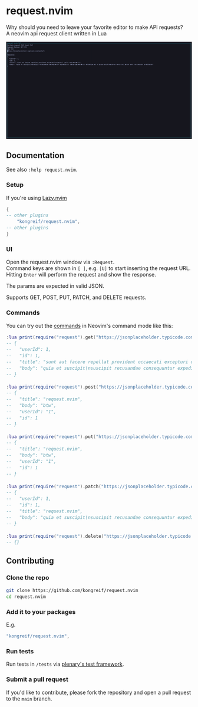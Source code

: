 # request.nvim
Why should you need to leave your favorite editor to make API requests?  
A neovim api request client written in Lua

![Screenshot](assets/20240907-screenshot.png)

## Documentation
See also `:help request.nvim`.

### Setup
If you're using [Lazy.nvim](https://github.com/folke/lazy.nvim)
```lua
{
-- other plugins
    "kongreif/request.nvim",
-- other plugins
}
```

### UI
Open the request.nvim window via `:Request`.  
Command keys are shown in `[ ]`, e.g. `[U]` to start inserting the request URL.  
Hitting `Enter` will perform the request and show the response.

The params are expected in valid JSON.

Supports GET, POST, PUT, PATCH, and DELETE requests.

### Commands
You can try out the [commands](https://github.com/kongreif/request.nvim/blob/main/lua/request/commands.lua) in Neovim's command mode like this:
```lua
:lua print(require("request").get("https://jsonplaceholder.typicode.com/posts/1"))
-- {
--   "userId": 1,
--   "id": 1,
--   "title": "sunt aut facere repellat provident occaecati excepturi optio reprehenderit",
--   "body": "quia et suscipit\nsuscipit recusandae consequuntur expedita et cum\nreprehenderit molestiae ut ut quas totam\nnostrum rerum est autem sunt rem eveniet architecto"
-- }

:lua print(require("request").post("https://jsonplaceholder.typicode.com/posts", { userId = 1, title = 'request.nvim', body = 'btw' }))
-- {
--   "title": "request.nvim",
--   "body": "btw",
--   "userId": "1",
--   "id": 1
-- }

:lua print(require("request").put("https://jsonplaceholder.typicode.com/posts/1", { userId = 1, title = 'request.nvim', body = 'btw' }))
-- {
--   "title": "request.nvim",
--   "body": "btw",
--   "userId": "1",
--   "id": 1
-- }

:lua print(require("request").patch("https://jsonplaceholder.typicode.com/posts/1", { title = 'request.nvim' }))
-- {
--   "userId": 1,
--   "id": 1,
--   "title": "request.nvim",
--   "body": "quia et suscipit\nsuscipit recusandae consequuntur expedita et cum\nreprehenderit molestiae ut ut quas totam\nnostrum rerum est autem sunt rem eveniet architecto"
-- }

:lua print(require("request").delete("https://jsonplaceholder.typicode.com/posts/1", { userId = 1, title = 'foo', body = 'bar' }))
-- {}
```

## Contributing
### Clone the repo
```bash
git clone https://github.com/kongreif/request.nvim
cd request.nvim
```
### Add it to your packages
E.g.
```lua
"kongreif/request.nvim",
```
###  Run tests
Run tests in `/tests` via [plenary's test framework](https://github.com/nvim-lua/plenary.nvim/blob/master/TESTS_README.md).
### Submit a pull request
If you'd like to contribute, please fork the repository and open a pull request to the `main` branch.
